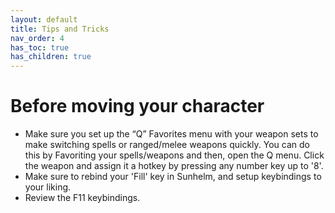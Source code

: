 ```yaml
---
layout: default
title: Tips and Tricks
nav_order: 4
has_toc: true
has_children: true
---
```


# Before moving your character
- Make sure you set up the “Q” Favorites menu with your weapon sets to make switching spells or ranged/melee weapons quickly. You can do this by Favoriting your spells/weapons and then, open the Q menu. Click the weapon and assign it a hotkey by pressing any number key up to '8'.
- Make sure to rebind your 'Fill' key in Sunhelm, and setup keybindings to your liking.
- Review the F11 keybindings.

